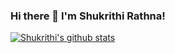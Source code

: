 ### Hi there 👋 I'm Shukrithi Rathna!
<!--
**ShukrithiRathna/ShukrithiRathna** is a ✨ _special_ ✨ repository because its `README.md` (this file) appears on your GitHub profile.

Here are some ideas to get you started:

- 🔭 I’m currently working on ...
- 🌱 I’m currently learning ...
- 👯 I’m looking to collaborate on ...
- 🤔 I’m looking for help with ...
- 💬 Ask me about ...
- 📫 How to reach me: ...
- 😄 Pronouns: ...
- ⚡ Fun fact: ...
-->
[![Shukrithi's github stats](https://github-readme-stats.vercel.app/api?username=ShukrithiRathna&show_icons=true&theme=prussian)](https://github.com/anuraghazra/github-readme-stats)
